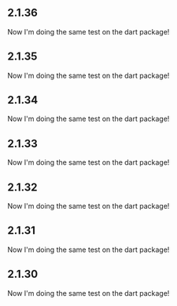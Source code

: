 
## 2.1.36

Now I'm doing the same test on the dart package!
                
## 2.1.35

Now I'm doing the same test on the dart package!
                
## 2.1.34

Now I'm doing the same test on the dart package!
                
## 2.1.33

Now I'm doing the same test on the dart package!
                
## 2.1.32

Now I'm doing the same test on the dart package!
                
## 2.1.31

Now I'm doing the same test on the dart package!
                
## 2.1.30

Now I'm doing the same test on the dart package!
                